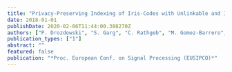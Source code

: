 ```yaml
---
title: "Privacy-Preserving Indexing of Iris-Codes with Unlinkable and Irreversible Bloom Filter-based Search Structures"
date: 2018-01-01
publishDate: 2020-02-06T11:44:00.388270Z
authors: ["P. Drozdowski", "S. Garg", "C. Rathgeb", "M. Gomez-Barrero", "D. Chang", "C. Busch"]
publication_types: ["1"]
abstract: ""
featured: false
publication: "*Proc. European Conf. on Signal Processing (EUSIPCO)*"
---
```


